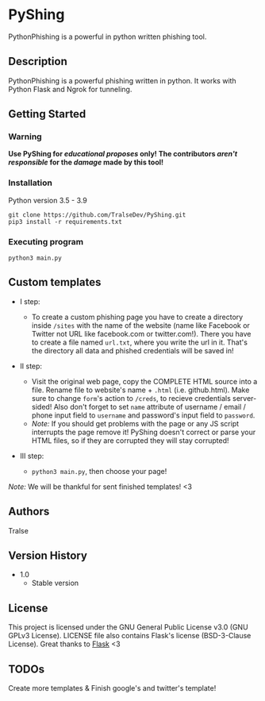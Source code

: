 # PyShing

PythonPhishing is a powerful in python written phishing tool.

## Description

PythonPhishing is a powerful phishing written in python. It works with Python Flask and Ngrok for tunneling.

## Getting Started

### __Warning__
**Use PyShing for *educational proposes* only! The contributors *aren't responsible* for the *damage* made by this tool!**

### Installation
Python version 3.5 - 3.9
```
git clone https://github.com/TralseDev/PyShing.git
pip3 install -r requirements.txt
```

### Executing program
```
python3 main.py
```


## Custom templates
* I step:
    * To create a custom phishing page you have to create a directory inside `/sites` with the name of the website (name like Facebook or Twitter not URL like facebook.com or twitter.com!). There you have to create a file named `url.txt`, where you write the url in it. That's the directory all data and phished credentials will be saved in!

* II step:
    * Visit the original web page, copy the COMPLETE HTML source into a file. Rename file to website's name + `.html` (i.e. github.html). Make sure to change `form`'s action to `/creds`, to recieve credentials server-sided! Also don't forget to set `name` attribute of username / email / phone input field to `username` and password's input field to `password`.
    * *Note:* If you should get problems with the page or any JS script interrupts the page remove it! PyShing doesn't correct or parse your HTML files, so if they are corrupted they will stay corrupted!

* III step:
    * `python3 main.py`, then choose your page!

*Note:* We will be thankful for sent finished templates! <3


## Authors

Tralse


## Version History

* 1.0
    * Stable version

## License

This project is licensed under the GNU General Public License v3.0 (GNU GPLv3 License). LICENSE file also contains Flask's license (BSD-3-Clause License). Great thanks to [Flask](https://github.com/pallets/flask) <3

## TODOs
Create more templates & Finish google's and twitter's template!
